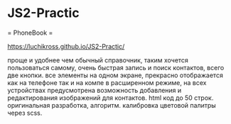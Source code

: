 # JS2-Practic
= PhoneBook =

https://luchikross.github.io/JS2-Practic/

проще и удобнее чем обычный справочник, таким хочется пользоваться самому, очень быстрая запись и поиск контактов, всего две кнопки. все элементы на одном экране, прекрасно отображается как на телефоне так и на компе в расширенном режиме, на всех устройствах предусмотрена возможность добавления и редактирования изображений для контактов. html код до 50 строк. оригинальная разработка, алгоритм. калибровка цветовой палитры через scss.

